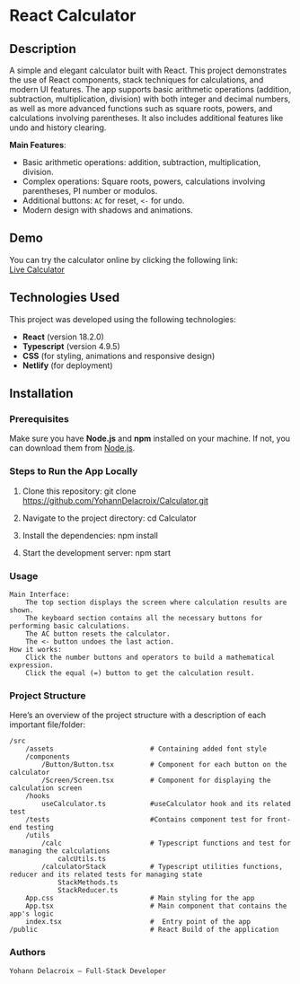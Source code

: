 # **React Calculator**

## Description

A simple and elegant calculator built with React. This project demonstrates the use of React components, stack techniques for calculations, and modern UI features. The app supports basic arithmetic operations (addition, subtraction, multiplication, division) with both integer and decimal numbers, as well as more advanced functions such as square roots, powers, and calculations involving parentheses. It also includes additional features like undo and history clearing.

**Main Features**:
- Basic arithmetic operations: addition, subtraction, multiplication, division.
- Complex operations: Square roots, powers, calculations involving parentheses, PI number or modulos.
- Additional buttons: `AC` for reset, `<-` for undo.
- Modern design with shadows and animations.

## Demo

You can try the calculator online by clicking the following link:  
[Live Calculator](https://your-calculator.netlify.app)

## Technologies Used

This project was developed using the following technologies:
- **React** (version 18.2.0)
- **Typescript** (version 4.9.5)
- **CSS** (for styling, animations and responsive design)
- **Netlify** (for deployment)

## Installation

### Prerequisites

Make sure you have **Node.js** and **npm** installed on your machine. If not, you can download them from [Node.js](https://nodejs.org/).

### Steps to Run the App Locally

1. Clone this repository:
    git clone https://github.com/YohannDelacroix/Calculator.git

2. Navigate to the project directory:
    cd Calculator

3. Install the dependencies:
    npm install

4. Start the development server:
    npm start

### Usage
    Main Interface:
        The top section displays the screen where calculation results are shown.
        The keyboard section contains all the necessary buttons for performing basic calculations.
        The AC button resets the calculator.
        The <- button undoes the last action.
    How it works:
        Click the number buttons and operators to build a mathematical expression.
        Click the equal (=) button to get the calculation result.

### Project Structure

Here’s an overview of the project structure with a description of each important file/folder:

    /src
        /assets                        # Containing added font style
        /components
            /Button/Button.tsx         # Component for each button on the calculator
            /Screen/Screen.tsx         # Component for displaying the calculation screen
        /hooks                          
            useCalculator.ts           #useCalculator hook and its related test
        /tests                         #Contains component test for front-end testing
        /utils                         
            /calc                      # Typescript functions and test for managing the calculations
                calcUtils.ts
            /calculatorStack           # Typescript utilities functions, reducer and its related tests for managing state
                StackMethods.ts
                StackReducer.ts            
        App.css                        # Main styling for the app
        App.tsx                        # Main component that contains the app's logic
        index.tsx                      #  Entry point of the app
    /public                            # React Build of the application


### Authors

    Yohann Delacroix – Full-Stack Developer